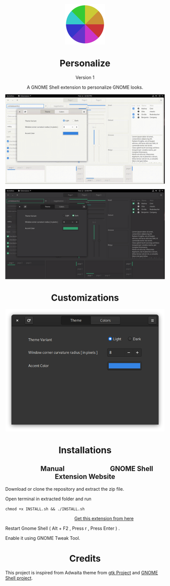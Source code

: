 <p align="center">
<img src = /personalize@Selenium-H/eicon.png >
</p>

<h1 align="center">
  Personalize
</h1>

<p align="center">
Version 1
</p>

<p align="center">
A GNOME Shell extension to personalize GNOME looks.
</p>

<p align="center">
<img src = /Screenshots/Image_01.gif >
</p>

<p align="center">
<img src = /Screenshots/Image_02.png >
</p>

<h1 align="center">
  Customizations
</h1>

<p align="center">
<img src = /Screenshots/Image_03.png >
</p>

<h1 align="center">
  Installations
</h1>

<h2 align="center"> &nbsp;&nbsp;&nbsp;&nbsp;&nbsp;&nbsp;&nbsp;&nbsp;&nbsp;&nbsp;&nbsp;&nbsp;&nbsp;&nbsp;&nbsp;Manual&nbsp;&nbsp;&nbsp;&nbsp;&nbsp;&nbsp;&nbsp;&nbsp;&nbsp;&nbsp;&nbsp;&nbsp;&nbsp;&nbsp;&nbsp;&nbsp;&nbsp;&nbsp;&nbsp;&nbsp;&nbsp;&nbsp;&nbsp;&nbsp;&nbsp;&nbsp;&nbsp;&nbsp;&nbsp;GNOME Shell Extension Website
</h2>

Download or clone the repository and extract the zip file.

Open terminal in extracted folder and run

`chmod +x INSTALL.sh && ./INSTALL.sh` 

<p align="right"><a href="https://extensions.gnome.org/extension/4010/personalize/">Get this extension from here</a> &nbsp;&nbsp;&nbsp;&nbsp;&nbsp;&nbsp;&nbsp;&nbsp;&nbsp;&nbsp;&nbsp;&nbsp;&nbsp;&nbsp;&nbsp;&nbsp;&nbsp;&nbsp;&nbsp;&nbsp;&nbsp;&nbsp;&nbsp;&nbsp;
</p>

Restart Gnome Shell ( Alt + F2 , Press r , Press Enter ) .

Enable it using GNOME Tweak Tool.

<h1 align="center">
  Credits
</h1>

This project is inspired from
Adwaita theme from [gtk Project](https://www.gtk.org/) and 
[GNOME Shell project](https://wiki.gnome.org/Projects/GnomeShell).


